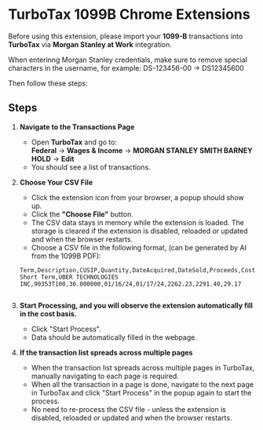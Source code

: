 # TurboTax 1099B Chrome Extensions

Before using this extension, please import your **1099-B** transactions into **TurboTax** via **Morgan Stanley at Work** integration. 

When enterinng Morgan Stanley credentials, make sure to remove special characters in the username, for example: DS-123456-00 -> DS12345600

Then follow these steps:

## Steps

1. **Navigate to the Transactions Page**  
   - Open **TurboTax** and go to:  
     **Federal** → **Wages & Income** → **MORGAN STANLEY SMITH BARNEY HOLD** → **Edit**  
   - You should see a list of transactions.

2. **Choose Your CSV File**  
   - Click the extension icon from your browser, a popup should show up. 
   - Click the **"Choose File"** button.  
   - The CSV data stays in memory while the extension is loaded. The storage is cleared if the extension is disabled, reloaded or updated and when the browser restarts. 
   - Choose a CSV file in the following format, (can be generated by AI from the 1099B PDF):

   ```csv
   Term,Description,CUSIP,Quantity,DateAcquired,DateSold,Proceeds,CostBasis,WashSaleLoss
   Short Term,UBER TECHNOLOGIES INC,90353T100,36.000000,01/16/24,01/17/24,2262.23,2291.40,29.17


3. **Start Processing, and you will observe the extension automatically fill in the cost basis.**
   - Click "Start Process".
   - Data should be automatically filled in the webpage.

4. **If the transaction list spreads across multiple pages**
   - When the transaction list spreads across multiple pages in TurboTax, manually navigating to each page is required.
   - When all the transaction in a page is done, navigate to the next page in TurboTax and click  "Start Process" in the popup again to start the process.
   - No need to re-process the CSV file - unless the extension is disabled, reloaded or updated and when the browser restarts. 